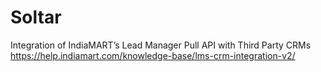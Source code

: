 # Soltar
Integration of IndiaMART’s Lead Manager Pull API with Third Party CRMs
https://help.indiamart.com/knowledge-base/lms-crm-integration-v2/
